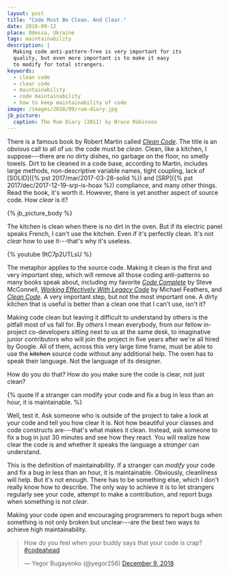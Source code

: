 ```yaml
---
layout: post
title: "Code Must Be Clean. And Clear."
date: 2018-09-12
place: Odessa, Ukraine
tags: maintainability
description: |
  Making code anti-pattern-free is very important for its
  quality, but even more important is to make it easy
  to modify for total strangers.
keywords:
  - clean code
  - clear code
  - maintainability
  - code maintainability
  - how to keep maintainability of code
image: /images/2018/09/rum-diary.jpg
jb_picture:
  caption: The Rum Diary (2011) by Bruce Robinson
---
```


There is a famous book by Robert Martin called [_Clean Code_](http://amzn.to/2m7LmaA).
The title is an obvious call to all of us: the code must be _clean_. Clean, like a kitchen,
I suppose---there are no dirty dishes, no garbage on the floor, no smelly
towels. Dirt to be cleaned in a code base, according to Martin, includes
large methods, non-descriptive variable names, tight coupling, lack of
[SOLID]({% pst 2017/mar/2017-03-28-solid %})
and [SRP]({% pst 2017/dec/2017-12-19-srp-is-hoax %}) compliance,
and many other things. Read the book, it's worth it. However,
there is yet another aspect of source code. How _clear_ is it?

<!--more-->

{% jb_picture_body %}

The kitchen is clean when there is no dirt in the oven. But if its electric panel
speaks French, I can't use the kitchen. Even if it's perfectly clean.
It's not _clear_ how to use it---that's why it's useless.

{% youtube 9tC7p2UTLsU %}

The metaphor applies to the source code. Making it clean is the first
and very important step, which will remove all those coding anti-patterns
so many books speak about, including my favorite
[_Code Complete_](http://amzn.to/2cs4cXW) by Steve McConnell,
[_Working Effectively With Legacy Code_](http://amzn.to/1SdcZ8M)
by Michael Feathers, and
[_Clean Code_](http://amzn.to/2m7LmaA).
A very important step, but not the most important one.
A dirty kitchen that is useful is better than a clean one that I can't use, isn't it?

Making code clean but leaving it difficult to understand by others is the
pitfall most of us fall for. By _others_ I mean everybody, from
our fellow in-project co-developers sitting next to us at the same desk, to
imaginative junior contributors who will join the project in five years after
we're all hired by Google. All of them, across this very large time frame, must
be able to use the <del>kitchen</del> source code without any additional help.
The oven has to speak their language. Not the language of its designer.

How do you do that? How do you make sure the code is clear, not just clean?

{% quote If a stranger can modify your code and fix a bug in less than an hour, it is maintainable. %}

Well, test it. Ask someone who is outside of the project to take a look
at your code and tell you how clear it is. Not how beautiful your classes
and code constructs are---that's what makes it clean. Instead, ask someone to
fix a bug in just 30 minutes and see how they react. You will realize
how clear the code is and whether it speaks the language a _stranger_
can understand.

This is the definition of maintainability. If a stranger can _modify_ your
code and fix a bug in less than an hour, it is maintainable. Obviously,
cleanliness will help. But it's not enough. There has to be something
else, which I don't really know how to describe. The only way to achieve
it is to let strangers regularly see your code, attempt to make a
contribution, and report bugs when something is not _clear_.

Making your code open and encouraging programmers to report bugs when
something is not only broken but unclear---are the best two ways to achieve
high maintainability.

<blockquote class="twitter-tweet" data-lang="en"><p lang="en" dir="ltr">How do you feel when your buddy says that your code is crap? <a href="https://twitter.com/hashtag/codeahead?src=hash&amp;ref_src=twsrc%5Etfw">#codeahead</a></p>&mdash; Yegor Bugayenko (@yegor256) <a href="https://twitter.com/yegor256/status/1071662601883607040?ref_src=twsrc%5Etfw">December 9, 2018</a></blockquote>
<script async src="https://platform.twitter.com/widgets.js" charset="utf-8"></script>
